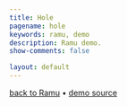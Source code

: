```yaml
---
title: Hole
pagename: hole
keywords: ramu, demo
description: Ramu demo.
show-comments: false

layout: default
---
```

[back to Ramu](../) &#8226; [demo source](https://github.com/HermesPasser/ENatal3)   

<script type="text/javascript" src="ramu.0.7c.js"></script>
<script type="text/javascript" src="snow.js"></script>
<script type="text/javascript" src="hole.js"></script>
<script>
	// from https://developer.mozilla.org/en-US/docs/Web/API/Event/preventDefault
	window.addEventListener("keydown", function(e) {
		// space and arrow keys
		if([32, 37, 38, 39, 40].indexOf(e.keyCode) > -1){
			e.preventDefault();
		}
	}, false);
	window.onload = addCanvasOnMain;
</script>
